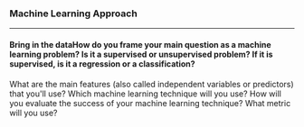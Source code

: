 ### Machine Learning Approach
---------------------------------------

#### Bring in the dataHow do you frame your main question as a machine learning problem? Is it a supervised or unsupervised problem? If it is supervised, is it a regression or a classification?
What are the main features (also called independent variables or predictors) that you'll use?
Which machine learning technique will you use?
How will you evaluate the success of your machine learning technique? What metric will you use?
